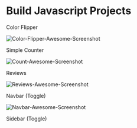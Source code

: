 # Build Javascript Projects
Color Flipper

![Color-Flipper-Awesome-Screenshot](https://user-images.githubusercontent.com/75199998/139657335-2ef5f0ba-9d53-4b10-951a-f9c95b7c05c9.gif)


Simple Counter 

![Count-Awesome-Screenshot](https://user-images.githubusercontent.com/75199998/139657159-7bcb9df9-234f-451c-8ad8-3d35ffddcbe9.gif)

Reviews

![Reviews-Awesome-Screenshot](https://user-images.githubusercontent.com/75199998/139808864-49e9a708-e515-4421-b002-d341a82bd8d3.gif)

Navbar (Toggle)

![Navbar-Awesome-Screenshot](https://user-images.githubusercontent.com/75199998/140043142-667b671c-76d4-4a17-8120-0188f5074a82.gif)

Sidebar (Toggle)

